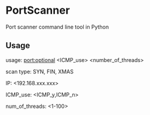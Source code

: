 # PortScanner
Port scanner command line tool in Python

## Usage
usage: <filename> <scan Type> <IP> <port:optional> <ICMP_use> <number_of_threads> 

scan type: SYN, FIN, XMAS	

IP: <192.168.xxx.xxx>

ICMP_use: <ICMP_y,ICMP_n>

num_of_threads: <1-100>


